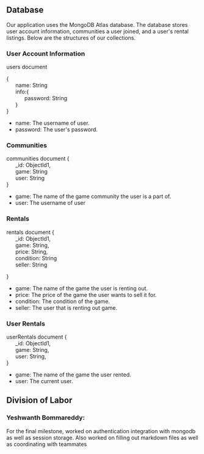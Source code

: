 ## Database

Our application uses the MongoDB Atlas database. The database stores user account information, communities a user joined, and a user's rental listings. Below are the structures of our collections. 

### User Account Information

users document

{\
&nbsp;&nbsp;&nbsp;&nbsp;&nbsp;&nbsp;name: String\
&nbsp;&nbsp;&nbsp;&nbsp;&nbsp;&nbsp;info:{\
&nbsp;&nbsp;&nbsp;&nbsp;&nbsp;&nbsp;&nbsp;&nbsp;&nbsp;&nbsp;&nbsp;&nbsp;password: String\
   &nbsp;&nbsp;&nbsp;&nbsp;&nbsp;&nbsp;}\
}

- name: The username of user. 
- password: The user's password.

### Communities

communities document
{\
&nbsp;&nbsp;&nbsp;&nbsp;&nbsp;&nbsp;_id: ObjectId1,\
&nbsp;&nbsp;&nbsp;&nbsp;&nbsp;&nbsp;game: String\
&nbsp;&nbsp;&nbsp;&nbsp;&nbsp;&nbsp;user: String\
}

- game: The name of the game community the user is a part of.
- user: The username of user

### Rentals

rentals document
{\
&nbsp;&nbsp;&nbsp;&nbsp;&nbsp;&nbsp;_id: ObjectId1,\
&nbsp;&nbsp;&nbsp;&nbsp;&nbsp;&nbsp;game: String, \
&nbsp;&nbsp;&nbsp;&nbsp;&nbsp;&nbsp;price: String, \
&nbsp;&nbsp;&nbsp;&nbsp;&nbsp;&nbsp;condition: String\
&nbsp;&nbsp;&nbsp;&nbsp;&nbsp;&nbsp;seller: String

}
 
- game: The name of the game the user is renting out.  
- price: The price of the game the user wants to sell it for.
- condition: The condition of the game. 
- seller: The user that is renting out game. 

### User Rentals

userRentals document 
{\
&nbsp;&nbsp;&nbsp;&nbsp;&nbsp;&nbsp;_id: ObjectId1,\
&nbsp;&nbsp;&nbsp;&nbsp;&nbsp;&nbsp;game: String, \
&nbsp;&nbsp;&nbsp;&nbsp;&nbsp;&nbsp;user: String, \
}

- game: The name of the game the user rented.
- user: The current user.


## Division of Labor

### Yeshwanth Bommareddy:
For the final milestone, worked on authentication integration with mongodb as well as session storage. Also worked on filling out markdown files as well as coordinating with teammates
